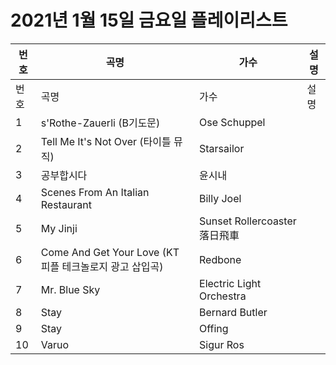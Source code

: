 # 2021년 1월 15일 금요일 플레이리스트

| 번호 | 곡명 | 가수 | 설명 |
|------|------|------|------|
| 번호 | 곡명 | 가수 | 설명 |
| 1 | s'Rothe-Zauerli (B기도문) | Ose Schuppel |  |
| 2 | Tell Me It's Not Over (타이틀 뮤직) | Starsailor |  |
| 3 | 공부합시다 | 윤시내 |  |
| 4 | Scenes From An Italian Restaurant | Billy Joel |  |
| 5 | My Jinji | Sunset Rollercoaster 落日飛車 |  |
| 6 | Come And Get Your Love (KT 피플 테크놀로지 광고 삽입곡) | Redbone |  |
| 7 | Mr. Blue Sky | Electric Light Orchestra |  |
| 8 | Stay | Bernard Butler |  |
| 9 | Stay | Offing |  |
| 10 | Varuo | Sigur Ros |  |
